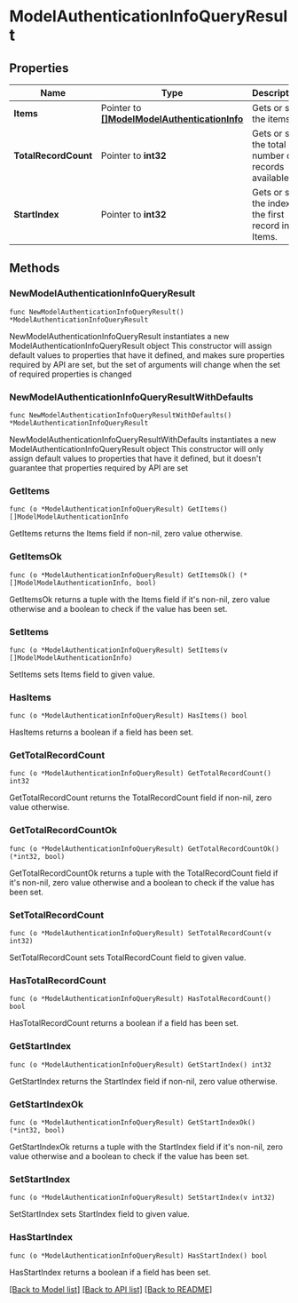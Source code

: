 # ModelAuthenticationInfoQueryResult

## Properties

Name | Type | Description | Notes
------------ | ------------- | ------------- | -------------
**Items** | Pointer to [**[]ModelModelAuthenticationInfo**](ModelModelAuthenticationInfo.md) | Gets or sets the items. | [optional] 
**TotalRecordCount** | Pointer to **int32** | Gets or sets the total number of records available. | [optional] 
**StartIndex** | Pointer to **int32** | Gets or sets the index of the first record in Items. | [optional] 

## Methods

### NewModelAuthenticationInfoQueryResult

`func NewModelAuthenticationInfoQueryResult() *ModelAuthenticationInfoQueryResult`

NewModelAuthenticationInfoQueryResult instantiates a new ModelAuthenticationInfoQueryResult object
This constructor will assign default values to properties that have it defined,
and makes sure properties required by API are set, but the set of arguments
will change when the set of required properties is changed

### NewModelAuthenticationInfoQueryResultWithDefaults

`func NewModelAuthenticationInfoQueryResultWithDefaults() *ModelAuthenticationInfoQueryResult`

NewModelAuthenticationInfoQueryResultWithDefaults instantiates a new ModelAuthenticationInfoQueryResult object
This constructor will only assign default values to properties that have it defined,
but it doesn't guarantee that properties required by API are set

### GetItems

`func (o *ModelAuthenticationInfoQueryResult) GetItems() []ModelModelAuthenticationInfo`

GetItems returns the Items field if non-nil, zero value otherwise.

### GetItemsOk

`func (o *ModelAuthenticationInfoQueryResult) GetItemsOk() (*[]ModelModelAuthenticationInfo, bool)`

GetItemsOk returns a tuple with the Items field if it's non-nil, zero value otherwise
and a boolean to check if the value has been set.

### SetItems

`func (o *ModelAuthenticationInfoQueryResult) SetItems(v []ModelModelAuthenticationInfo)`

SetItems sets Items field to given value.

### HasItems

`func (o *ModelAuthenticationInfoQueryResult) HasItems() bool`

HasItems returns a boolean if a field has been set.

### GetTotalRecordCount

`func (o *ModelAuthenticationInfoQueryResult) GetTotalRecordCount() int32`

GetTotalRecordCount returns the TotalRecordCount field if non-nil, zero value otherwise.

### GetTotalRecordCountOk

`func (o *ModelAuthenticationInfoQueryResult) GetTotalRecordCountOk() (*int32, bool)`

GetTotalRecordCountOk returns a tuple with the TotalRecordCount field if it's non-nil, zero value otherwise
and a boolean to check if the value has been set.

### SetTotalRecordCount

`func (o *ModelAuthenticationInfoQueryResult) SetTotalRecordCount(v int32)`

SetTotalRecordCount sets TotalRecordCount field to given value.

### HasTotalRecordCount

`func (o *ModelAuthenticationInfoQueryResult) HasTotalRecordCount() bool`

HasTotalRecordCount returns a boolean if a field has been set.

### GetStartIndex

`func (o *ModelAuthenticationInfoQueryResult) GetStartIndex() int32`

GetStartIndex returns the StartIndex field if non-nil, zero value otherwise.

### GetStartIndexOk

`func (o *ModelAuthenticationInfoQueryResult) GetStartIndexOk() (*int32, bool)`

GetStartIndexOk returns a tuple with the StartIndex field if it's non-nil, zero value otherwise
and a boolean to check if the value has been set.

### SetStartIndex

`func (o *ModelAuthenticationInfoQueryResult) SetStartIndex(v int32)`

SetStartIndex sets StartIndex field to given value.

### HasStartIndex

`func (o *ModelAuthenticationInfoQueryResult) HasStartIndex() bool`

HasStartIndex returns a boolean if a field has been set.


[[Back to Model list]](../README.md#documentation-for-models) [[Back to API list]](../README.md#documentation-for-api-endpoints) [[Back to README]](../README.md)


